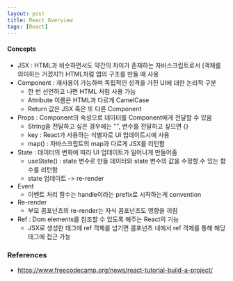 ```yaml
---
layout: post
title: React Overview
tags: [React]
---
```


#### Concepts
- JSX : HTML과 비슷하면서도 약간의 차이가 존재하는 자바스크립트로서 (객체를 의미하는 거겠지?) HTML처럼 앱의 구조를 만들 때 사용
- Component : 재사용이 가능하며 독립적인 성격을 가진 UI에 대한 논리적 구분
  - 한 번 선언하고 나면 HTML 처럼 사용 가능
  - Attribute 이름은 HTML과 다르게 CamelCase
  - Return 값은 JSX 혹은 또 다른 Component
- Props : Component의 속성으로 데이터를 Component에게 전달할 수 있음
  - String을 전달하고 싶은 경우에는 "", 변수를 전달하고 싶으면 {}
  - key : React가 사용하는 식별자로 UI 업데이트시에 사용
  - map() : 자바스크립트의 map과 다르게 JSX를 리턴함
- State : 데이터의 변화에 따라 UI 업데이트가 일어나게 만들어줌
  - useState() : state 변수로 만들 데이터와 state 변수의 값을 수정할 수 있는 함수를 리턴함
  - state 업데이트 -> re-render
- Event
  - 이벤트 처리 함수는 handle이라는 prefix로 시작하는게 convention
- Re-render
  - 부모 콤포넌츠의 re-render는 자식 콤포넌츠도 영향을 끼침
- Ref : Dom elements를 참조할 수 있도록 해주는 React의 기능
  - JSX로 생성한 태그에 ref 객체를 넘기면 콤포넌츠 내에서 ref 객체를 통해 해당 태그에 접근 가능

### References
- https://www.freecodecamp.org/news/react-tutorial-build-a-project/
